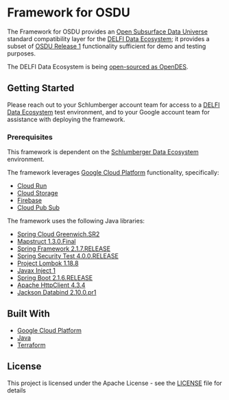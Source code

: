 # Framework for OSDU

The Framework for OSDU provides an [Open Subsurface Data Universe](https://www.opengroup.org/osdu/forum-homepage) standard compatibility layer for the [DELFI Data Ecosystem](https://www.software.slb.com/delfi/openness/delfi-data-ecosystem); it provides a subset of [OSDU Release 1](https://www.opengroup.org/membership/forums/open-subsurface-data-universe/achievement-and-plans) functionality sufficient for demo and testing purposes. 

The DELFI Data Ecosystem is being [open-sourced as OpenDES](https://www.slb.com/newsroom/press-release/2019/pr-2019-0822-osdu-data-ecosystem).


## Getting Started
Please reach out to your Schlumberger account team for access to a [DELFI Data Ecosystem](https://www.software.slb.com/delfi/openness/delfi-data-ecosystem) test environment, and to your Google account team for assistance with deploying the framework.

### Prerequisites

This framework is dependent on the [Schlumberger Data Ecosystem](https://www.software.slb.com/delfi/openness/delfi-data-ecosystem) environment.

The framework leverages [Google Cloud Platform](cloud.google.com) functionality, specifically:

* [Cloud Run](https://cloud.google.com/run/)
* [Cloud Storage](https://cloud.google.com/storage/)
* [Firebase](https://firebase.google.com/)
* [Cloud Pub Sub](https://cloud.google.com/pubsub)


The framework uses the following Java libraries:

* [Spring Cloud Greenwich.SR2](https://spring.io/blog/2019/06/27/spring-cloud-greenwich-sr2-is-available)
* [Mapstruct 1.3.0.Final](https://github.com/mapstruct/mapstruct)
* [Spring Framework 2.1.7.RELEASE](https://mvnrepository.com/artifact/org.springframework)
* [Spring Security Test 4.0.0.RELEASE](https://mvnrepository.com/artifact/org.springframework.security/spring-security-test/4.0.0.RELEASE)
* [Project Lombok 1.18.8](https://mvnrepository.com/artifact/org.projectlombok/lombok/1.18.8)
* [Javax Inject 1](https://mvnrepository.com/artifact/javax.inject/javax.inject/1)
* [Spring Boot 2.1.6.RELEASE](https://spring.io/blog/2019/06/19/spring-boot-2-1-6-released)
* [Apache HttpClient 4.3.4](https://mvnrepository.com/artifact/org.apache.httpcomponents/httpclient/4.3.4)
* [Jackson Databind 2.10.0.pr1](https://mvnrepository.com/artifact/com.fasterxml.jackson.core/jackson-databind/2.10.0.pr1)


## Built With

* [Google Cloud Platform](cloud.google.com)
* [Java](https://www.java.com/en/)
* [Terraform](https://www.terraform.io/)


## License

This project is licensed under the Apache License - see the [LICENSE](LICENSE) file for details
